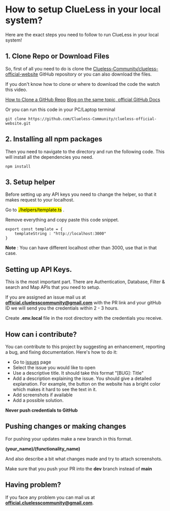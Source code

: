 # How to setup ClueLess in your local system?

Here are the exact steps you need to follow to run ClueLess in your local system!

## 1. Clone Repo or Download Files

So, first of all you need to do is clone the [Clueless-Community/clueless-official-website](https://github.com/Clueless-Community/clueless-official-website) GitHub repository or you can also download the files.

If you don't know how to clone or where to download the code the watch this video.

[How to Clone a GitHub Repo](https://www.youtube.com/watch?v=CKcqniGu3tA)
[Blog on the same topic, official GitHub Docs](https://docs.github.com/en/repositories/creating-and-managing-repositories/cloning-a-repository)

Or you can run this code in your PC/Laptop terminal 

```
git clone https://github.com/Clueless-Community/clueless-official-website.git
```

## 2. Installing all npm packages

Then you need to navigate to the directory and run the following code. This will install all the dependencies you need.

```
npm install
```
## 3. Setup helper

Before setting up any API keys you need to change the helper, so that it makes request to your localhost.

Go to <mark >./helpers/template.ts</mark> .

Remove everything and copy paste this code snippet.

```
export const template = {
    templateString : "http://localhost:3000"
}
```

**Note** : You can have different localhost other than 3000, use that in that case. 

## Setting up API Keys.

This is the most important part. There are Authentication, Database, Filter & search and Map APIs that you need to setup.

If you are assigned an issue mail us at **official.cluelesscommunity@gmail.com** with the PR link and your gitHub ID we will send you the credentials within 2 - 3 hours.

Create **.env.local** file in the root directory with the credentials you receive.

## How can i contribute?
You can contribute to this project by suggesting an enhancement, reporting a bug, and fixing documentation. Here's how to do it:
- Go to [issues](https://github.com/Clueless-Community/clueless-official-website/issues/new/choose) page
- Select the issue you would like to open
- Use a descriptive title. It should take this format "[BUG]: Title"
- Add a description explaining the issue. You should give a detailed explanation. For example, the button on the website has a bright color which makes it hard to see the text in it.
- Add screenshots if available 
- Add a possible solution.

**Never push credentials to GitHub**

## Pushing changes or making changes

For pushing your updates make a new branch in this format.

**(your_name)/(functionality_name)**

And also describe a bit what changes made and try to attach screenshots.

Make sure that you push your PR into the **dev** branch instead of **main**

## Having problem?

If you face any problem you can mail us at **official.cluelesscommunity@gmail.com**.
